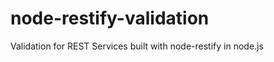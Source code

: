 node-restify-validation
=======================

Validation for REST Services built with node-restify in node.js
